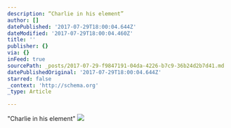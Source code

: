 ```yaml
---
description: “Charlie in his element”
author: []
datePublished: '2017-07-29T18:00:04.644Z'
dateModified: '2017-07-29T18:00:04.460Z'
title: ''
publisher: {}
via: {}
inFeed: true
sourcePath: _posts/2017-07-29-f9847191-04da-4226-b7c9-36b24d2b7d41.md
datePublishedOriginal: '2017-07-29T18:00:04.644Z'
starred: false
_context: 'http://schema.org'
_type: Article

---
```

"Charlie in his element"
![](https://the-grid-user-content.s3-us-west-2.amazonaws.com/0f8593a1-0eb1-41fb-ab07-771e5c04eb02.jpg)